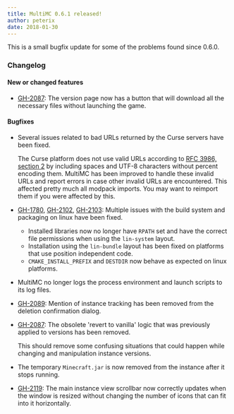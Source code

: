 ```yaml
---
title: MultiMC 0.6.1 released!
author: peterix
date: 2018-01-30
---
```


This is a small bugfix update for some of the problems found since 0.6.0.

### Changelog

#### New or changed features

- [GH-2087](https://github.com/MultiMC/MultiMC5/issues/2087): The version page now has a button that will download all the necessary files without launching the game.

#### Bugfixes

- Several issues related to bad URLs returned by the Curse servers have been fixed.

    The Curse platform does not use valid URLs according to [RFC 3986, section 2](https://tools.ietf.org/html/rfc3986#section-2) by including spaces and UTF-8 characters without percent encoding them.
    MultiMC has been improved to handle these invalid URLs and report errors in case other invalid URLs are encountered.
    This affected pretty much all modpack imports. You may want to reimport them if you were affected by this.

- [GH-1780](https://github.com/MultiMC/MultiMC5/issues/1780), [GH-2102](https://github.com/MultiMC/MultiMC5/issues/2102), [GH-2103](https://github.com/MultiMC/MultiMC5/issues/2103): Multiple issues with the build system and packaging on linux have been fixed.

    - Installed libraries now no longer have `RPATH` set and have the correct file permissions when using the `lin-system` layout.
    - Installation using the `lin-bundle` layout has been fixed on platforms that use position independent code.
    - `CMAKE_INSTALL_PREFIX` and `DESTDIR` now behave as expected on linux platforms.

- MultiMC no longer logs the process environment and launch scripts to its log files.

- [GH-2089](https://github.com/MultiMC/MultiMC5/issues/2089): Mention of instance tracking has been removed from the deletion confirmation dialog.

- [GH-2087](https://github.com/MultiMC/MultiMC5/issues/2087): The obsolete 'revert to vanilla' logic that was previously applied to versions has been removed.

    This should remove some confusing situations that could happen while changing and manipulation instance versions.

- The temporary `Minecraft.jar` is now removed from the instance after it stops running.

- [GH-2119](https://github.com/MultiMC/MultiMC5/issues/2119): The main instance view scrollbar now correctly updates when the window is resized without changing the number of icons that can fit into it horizontally.
